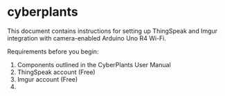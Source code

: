 # cyberplants

This document contains instructions for setting up ThingSpeak and Imgur integration with camera-enabled Arduino Uno R4 Wi-Fi. 

Requirements before you begin:
1) Components outlined in the CyberPlants User Manual
2) ThingSpeak account (Free)
3) Imgur account (Free)
4) 
